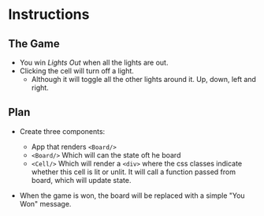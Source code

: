# Instructions

## The Game

- You win _Lights Out_ when all the lights are out.
- Clicking the cell will turn off a light.
  - Although it will toggle all the other lights around it. Up, down, left and right.

## Plan

- Create three components:

  - App that renders `<Board/>`
  - `<Board/>` Which will can the state oft he board
  - `<Cell/>` Which will render a `<div>` where the css classes indicate whether this cell is lit or unlit. It will call a function passed from board, which will update state.

- When the game is won, the board will be replaced with a simple "You Won" message.
